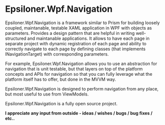 # Epsiloner.Wpf.Navigation

Epsiloner.Wpf.Navigation is a framework similar to Prism for building loosely coupled, maintanable, testable XAML application in WPF with objects as parameters.
Provides a design pattern that are helpful in writing well-structured and maintanable applications.
It allows to have each page in separate project with dynamic registration of each page and ability to correctly navigate to each page by defining classes (that implements INavigationTarget) with corresponding parameters.

For example, Epsiloner.Wpf.Navigation allows you to use an abstraction for navigation that is unit testable, but that layers on top of the platform concepts and APIs for navigation so that you can fully leverage what the platform itself has to offer, but done in the MVVM way.

Epsiloner.Wpf.Navigation is designed to perform navigation from any place, but most useful to use from ViewModels.

Epsiloner.Wpf.Navigation is a fully open source project.

**I appreciate any input from outside - ideas / wishes / bugs / bug fixes / etc..**
